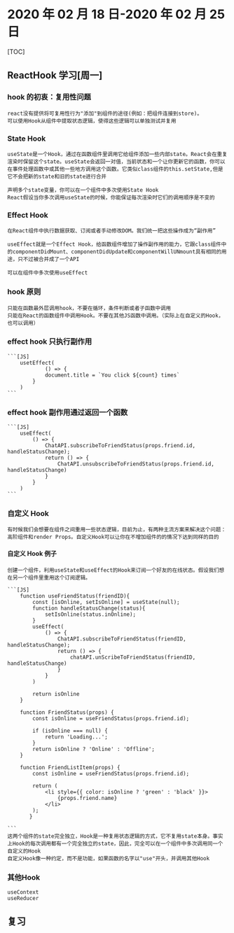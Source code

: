 # 2020 年 02 月 18 日-2020 年 02 月 25 日

[TOC]

## ReactHook 学习[周一]

### hook 的初衷：复用性问题

    react没有提供将可复用性行为"添加"到组件的途径(例如：把组件连接到store)。
    可以使用Hook从组件中提取状态逻辑，使得这些逻辑可以单独测试并复用

### State Hook

    useState是一个Hook，通过在函数组件里调用它给组件添加一些内部state。React会在重复渲染时保留这个state。useState会返回一对值，当前状态和一个让你更新它的函数，你可以在事件处理函数中或其他一些地方调用这个函数。它类似class组件的this.setState,但是它不会把新的state和旧的state进行合并

    声明多个state变量，你可以在一个组件中多次使用State Hook
    React假设当你多次调用useState的时候，你能保证每次渲染时它们的调用顺序是不变的

### Effect Hook

    在React组件中执行数据获取、订阅或者手动修改DOM。我们统一把这些操作成为“副作用”

    useEffect就是一个Effect Hook，给函数组件增加了操作副作用的能力，它跟class组件中的componentDidMount、componentDidUpdate和componentWillUNmount具有相同的用途，只不过被合并成了一个API

    可以在组件中多次使用useEffect

### hook 原则

    只能在函数最外层调用hook，不要在循环，条件判断或者子函数中调用
    只能在React的函数组件中调用Hook。不要在其他JS函数中调用。（实际上在自定义的Hook，也可以调用）

### effect hook 只执行副作用

    ```[JS]
        usetEffect(
                () => {
                document.title = `You click ${count} times`
            }
        )
    ```

### effect hook 副作用通过返回一个函数

    ```[JS]
        useEffect(
            () => {
                ChatAPI.subscribeToFriendStatus(props.friend.id, handleStatusChange);
                return () => {
                    ChatAPI.unsubscribeToFriendStatus(props.friend.id, handleStatusChange)
                }
            }
        )
    ```

### 自定义 Hook

    有时候我们会想要在组件之间重用一些状态逻辑，目前为止，有两种主流方案来解决这个问题：高阶组件和render Props。自定义Hook可以让你在不增加组件的的情况下达到同样的目的

#### 自定义 Hook 例子

    创建一个组件，利用useState和useEffect的Hook来订阅一个好友的在线状态。假设我们想在另一个组件里重用这个订阅逻辑。

    ```[JS]
        function useFriendStatus(friendID){
            const [isOnline, setIsOnline] = useState(null);
            function handleStatusChange(status){
                setIsOnline(status.inOnline);
            }
            useEffect(
                () => {
                    ChatAPI.subscribeToFriendStatus(friendID, handleStatusChange);
                    return () => {
                        chatAPI.unScribeToFriendStatus(friendID, handleStatusChange)
                    }
                }
            )

            return isOnline
        }

        function FriendStatus(props) {
            const isOnline = useFriendStatus(props.friend.id);

            if (isOnline === null) {
                return 'Loading...';
            }
            return isOnline ? 'Online' : 'Offline';
        }

        function FriendListItem(props) {
            const isOnline = useFriendStatus(props.friend.id);

            return (
                <li style={{ color: isOnline ? 'green' : 'black' }}>
                    {props.friend.name}
                </li>
            );
           }

    ```
    这两个组件的state完全独立，Hook是一种复用状态逻辑的方式，它不复用state本身。事实上Hook的每次调用都有一个完全独立的state，因此，完全可以在一个组件中多次调用同一个自定义的Hook
    自定义Hook像一种约定，而不是功能，如果函数的名字以"use"开头，并调用其他Hook

### 其他Hook

    useContext
    useReducer

## 复习
